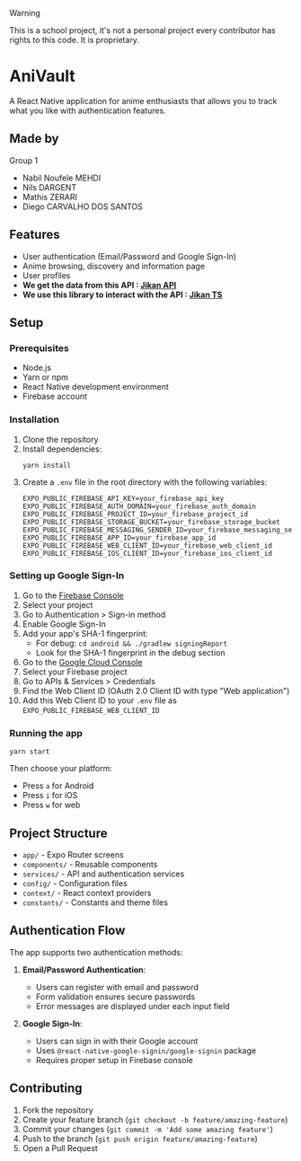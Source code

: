 > [!WARNING]  
> This is a school project, it's not a personal project every contributor has rights to this code. It is proprietary.
# AniVault

A React Native application for anime enthusiasts that allows you to track what you like with authentication features.

## Made by 
Group 1

- Nabil Noufele MEHDI
- Nils DARGENT
- Mathis ZERARI
- Diego CARVALHO DOS SANTOS

## Features

- User authentication (Email/Password and Google Sign-In)
- Anime browsing, discovery and information page
- User profiles
- __We get the data from this API : [Jikan API](https://jikan.moe/)__
- __We use this library to interact with the API : [Jikan TS](https://github.com/tutkli/jikan-ts)__

## Setup

### Prerequisites

- Node.js
- Yarn or npm
- React Native development environment
- Firebase account

### Installation

1. Clone the repository
2. Install dependencies:
   ```
   yarn install
   ```
3. Create a `.env` file in the root directory with the following variables:
   ```
   EXPO_PUBLIC_FIREBASE_API_KEY=your_firebase_api_key
   EXPO_PUBLIC_FIREBASE_AUTH_DOMAIN=your_firebase_auth_domain
   EXPO_PUBLIC_FIREBASE_PROJECT_ID=your_firebase_project_id
   EXPO_PUBLIC_FIREBASE_STORAGE_BUCKET=your_firebase_storage_bucket
   EXPO_PUBLIC_FIREBASE_MESSAGING_SENDER_ID=your_firebase_messaging_sender_id
   EXPO_PUBLIC_FIREBASE_APP_ID=your_firebase_app_id
   EXPO_PUBLIC_FIREBASE_WEB_CLIENT_ID=your_firebase_web_client_id
   EXPO_PUBLIC_FIREBASE_IOS_CLIENT_ID=your_firebase_ios_client_id
   ```

### Setting up Google Sign-In

1. Go to the [Firebase Console](https://console.firebase.google.com/)
2. Select your project
3. Go to Authentication > Sign-in method
4. Enable Google Sign-In
5. Add your app's SHA-1 fingerprint:
   - For debug: `cd android && ./gradlew signingReport`
   - Look for the SHA-1 fingerprint in the debug section
6. Go to the [Google Cloud Console](https://console.cloud.google.com/)
7. Select your Firebase project
8. Go to APIs & Services > Credentials
9. Find the Web Client ID (OAuth 2.0 Client ID with type "Web application")
10. Add this Web Client ID to your `.env` file as `EXPO_PUBLIC_FIREBASE_WEB_CLIENT_ID`

### Running the app

```
yarn start
```

Then choose your platform:
- Press `a` for Android
- Press `i` for iOS
- Press `w` for web

## Project Structure

- `app/` - Expo Router screens
- `components/` - Reusable components
- `services/` - API and authentication services
- `config/` - Configuration files
- `context/` - React context providers
- `constants/` - Constants and theme files

## Authentication Flow

The app supports two authentication methods:

1. **Email/Password Authentication**:
   - Users can register with email and password
   - Form validation ensures secure passwords
   - Error messages are displayed under each input field

2. **Google Sign-In**:
   - Users can sign in with their Google account
   - Uses `@react-native-google-signin/google-signin` package
   - Requires proper setup in Firebase console

## Contributing

1. Fork the repository
2. Create your feature branch (`git checkout -b feature/amazing-feature`)
3. Commit your changes (`git commit -m 'Add some amazing feature'`)
4. Push to the branch (`git push origin feature/amazing-feature`)
5. Open a Pull Request 
